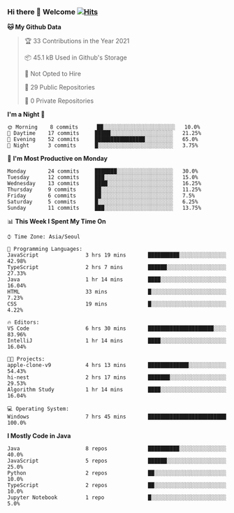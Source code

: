 ### Hi there 👋 Welcome [![Hits](https://hits.seeyoufarm.com/api/count/incr/badge.svg?url=https%3A%2F%2Fgithub.com%2Fharry4455&count_bg=%2379C83D&title_bg=%23555555&icon=&icon_color=%23E7E7E7&title=hits&edge_flat=false)](https://hits.seeyoufarm.com)


<!--
**harry4455/harry4455** is a ✨ _special_ ✨ repository because its `README.md` (this file) appears on your GitHub profile.

Here are some ideas to get you started:

- 🔭 I’m currently working on ...
- 🌱 I’m currently learning ...
- 👯 I’m looking to collaborate on ...
- 🤔 I’m looking for help with ...
- 💬 Ask me about ...
- 📫 How to reach me: ...
- 😄 Pronouns: ...
- ⚡ Fun fact: ...
-->

<!--START_SECTION:waka-->
**🐱 My Github Data** 

> 🏆 33 Contributions in the Year 2021
 > 
> 📦 45.1 kB Used in Github's Storage 
 > 
> 🚫 Not Opted to Hire
 > 
> 📜 29 Public Repositories 
 > 
> 🔑 0 Private Repositories  
 > 
**I'm a Night 🦉** 

```text
🌞 Morning    8 commits      ██░░░░░░░░░░░░░░░░░░░░░░░   10.0% 
🌆 Daytime    17 commits     █████░░░░░░░░░░░░░░░░░░░░   21.25% 
🌃 Evening    52 commits     ████████████████░░░░░░░░░   65.0% 
🌙 Night      3 commits      █░░░░░░░░░░░░░░░░░░░░░░░░   3.75%

```
📅 **I'm Most Productive on Monday** 

```text
Monday       24 commits     ███████░░░░░░░░░░░░░░░░░░   30.0% 
Tuesday      12 commits     ███░░░░░░░░░░░░░░░░░░░░░░   15.0% 
Wednesday    13 commits     ████░░░░░░░░░░░░░░░░░░░░░   16.25% 
Thursday     9 commits      ██░░░░░░░░░░░░░░░░░░░░░░░   11.25% 
Friday       6 commits      ██░░░░░░░░░░░░░░░░░░░░░░░   7.5% 
Saturday     5 commits      █░░░░░░░░░░░░░░░░░░░░░░░░   6.25% 
Sunday       11 commits     ███░░░░░░░░░░░░░░░░░░░░░░   13.75%

```


📊 **This Week I Spent My Time On** 

```text
⌚︎ Time Zone: Asia/Seoul

💬 Programming Languages: 
JavaScript               3 hrs 19 mins       ██████████░░░░░░░░░░░░░░░   42.98% 
TypeScript               2 hrs 7 mins        ██████░░░░░░░░░░░░░░░░░░░   27.33% 
Java                     1 hr 14 mins        ████░░░░░░░░░░░░░░░░░░░░░   16.04% 
HTML                     33 mins             █░░░░░░░░░░░░░░░░░░░░░░░░   7.23% 
CSS                      19 mins             █░░░░░░░░░░░░░░░░░░░░░░░░   4.22%

🔥 Editors: 
VS Code                  6 hrs 30 mins       █████████████████████░░░░   83.96% 
IntelliJ                 1 hr 14 mins        ████░░░░░░░░░░░░░░░░░░░░░   16.04%

🐱‍💻 Projects: 
apple-clone-v9           4 hrs 13 mins       █████████████░░░░░░░░░░░░   54.43% 
hi-nest                  2 hrs 17 mins       ███████░░░░░░░░░░░░░░░░░░   29.53% 
Algorithm Study          1 hr 14 mins        ████░░░░░░░░░░░░░░░░░░░░░   16.04%

💻 Operating System: 
Windows                  7 hrs 45 mins       █████████████████████████   100.0%

```

**I Mostly Code in Java** 

```text
Java                     8 repos             ██████████░░░░░░░░░░░░░░░   40.0% 
JavaScript               5 repos             ██████░░░░░░░░░░░░░░░░░░░   25.0% 
Python                   2 repos             ██░░░░░░░░░░░░░░░░░░░░░░░   10.0% 
TypeScript               2 repos             ██░░░░░░░░░░░░░░░░░░░░░░░   10.0% 
Jupyter Notebook         1 repo              █░░░░░░░░░░░░░░░░░░░░░░░░   5.0%

```



<!--END_SECTION:waka-->
